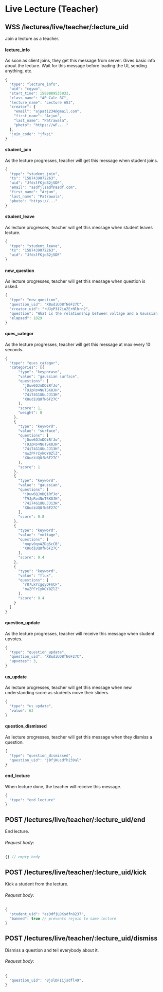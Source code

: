 # Live Lecture (Teacher)

## WSS /lectures/live/teacher/:lecture_uid

Join a lecture as a teacher.

#### lecture_info

As soon as client joins, they get this message from server.
Gives basic info about the lecture.
Wait for this message before loading the UI, sending anything, etc.

```javascript
{
  "type": "lecture_info",
  "uid": "cqywa",
  "start_time": 1588889535833,
  "class_name": "AP Calc BC",
  "lecture_name": "Lecture A83",
  "creator": {
    "email": "ajpat1234@gmail.com",
    "first_name": "Arjun",
    "last_name": "Patrawala",
    "photo": "https://wF...."
  },
  "join_code": "jfksi"
}
```

#### student_join

As the lecture progresses, teacher will get this message when student joins.

```javascript
{
  "type": "student_join",
  "ts": "1587439072263",
  "uid": "JfdslFKjd82jSDF",
  "email": "asdfjlsadf@asdf.com",
  "first_name": "Arjun",
  "last_name": "Patrawala",
  "photo": "https://..."
}
```

#### student_leave

As lecture progresses, teacher will get this message when student leaves lecture.

```javascript
{
  "type": "student_leave",
  "ts": "1587439072263",
  "uid": "JfdslFKjd82jSDF"
}
```

#### new_question

As lecture progresses, teacher will get this message when question is asked.</td>

```javascript
{
  "type": "new_question",
  "question_uid": "X8udiUQ8fN6F27C",
  "creator_uid": "rUJyP317iuZErNlhrn2",
  "question": "What is the relationship between voltage and a Gaussian surface?",
  "elapsed": 1829
}
```

#### ques_categor

As the lecture progresses, teacher will get this message at max every 10 seconds.

```javascript
{
  "type": "ques_categor",
  "categories": [{
      "type": "keyphrase",
      "value": "gaussian surface",
      "questions": [
        "jDuw6QJmDQiRfJo",
        "T9JpRo4NuTSKOJH",
        "74i74G1UUuJJ13H",
        "X8udiUQ8fN6F27C"
      ],
      "score": 1,
      "weight": 8
    },
    {
      "type": "keyword",
      "value": "surface",
      "questions": [
        "jDuw6QJmDQiRfJo",
        "T9JpRo4NuTSKOJH",
        "74i74G1UUuJJ13H",
        "mwZPFrIykOY8ZlZ",
        "X8udiUQ8fN6F27C"
      ],
      "score": 1
    },
    {
      "type": "keyword",
      "value": "gaussian",
      "questions": [
        "jDuw6QJmDQiRfJo",
        "T9JpRo4NuTSKOJH",
        "74i74G1UUuJJ13H",
        "X8udiUQ8fN6F27C"
      ],
      "score": 0.8
    },
    {
      "type": "keyword",
      "value": "voltage",
      "questions": [
        "mopv0qoAZDgScCB",
        "X8udiUQ8fN6F27C"
      ],
      "score": 0.4
    },
    {
      "type": "keyword",
      "value": "flux",
      "questions": [
        "r87LkYcgqyOFmCF",
        "mwZPFrIykOY8ZlZ"
      ],
      "score": 0.4
    }
  ]
}
```

#### question_update

As the lecture progresses, teacher will receive this message when student upvotes.

```javascript
{
  "type": "question_update",
  "question_uid": "X8udiUQ8fN6F27C",
  "upvotes": 3,
}
```

#### us_update

As lecture progresses, teacher will get this message when new understanding score as students move their sliders.

```javascript
{
  "type": "us_update",
  "value": 62
}
```

#### question_dismissed

As lecture progresses, teacher will get this message when they dismiss a question.

```javascript
{
  "type": "question_dismissed",
  "question_uid": "j8fjKusdfh239al"
}
```

#### end_lecture

When lecture done, the teacher will receive this message.

```javascript
{
  "type": "end_lecture"
}
```

## POST /lectures/live/teacher/:lecture_uid/end

End lecture.

###### Request body:

```javascript
{} // empty body
```

## POST /lectures/live/teacher/:lecture_uid/kick

Kick a student from the lecture.

###### Request body:

```javascript
{
  "student_uid": "as3dfjLDKsdfn8237",
  "banned": true // prevents rejoin to same lecture
}
```

## POST /lectures/live/teacher/:lecture_uid/dismiss

Dismiss a question and tell everybody about it.

###### Request body:

```javascript
{
  "question_uid": "8jslDFIijsdfl49",
}
```